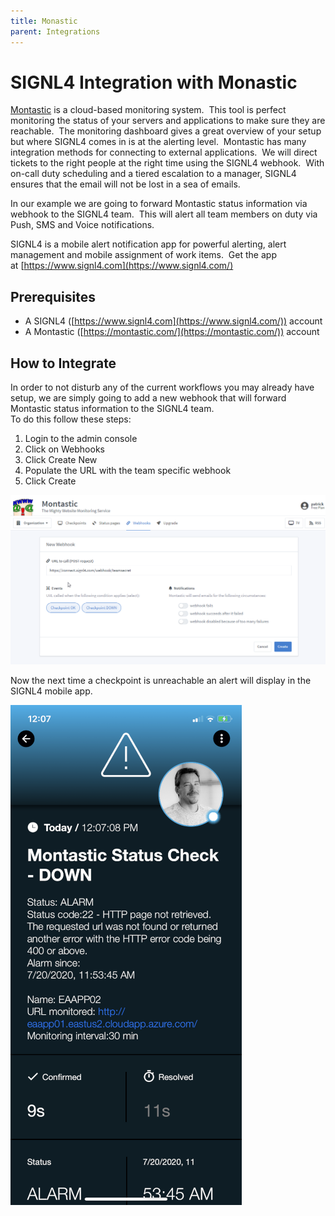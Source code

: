 ```yaml
---
title: Monastic
parent: Integrations
---
```


# SIGNL4 Integration with Monastic

[Montastic](https://montastic.com/) is a cloud-based monitoring system.  This tool is perfect monitoring the status of your servers and applications to make sure they are reachable.  The monitoring dashboard gives a great overview of your setup but where SIGNL4 comes in is at the alerting level.  Montastic has many integration methods for connecting to external applications.  We will direct tickets to the right people at the right time using the SIGNL4 webhook.  With on-call duty scheduling and a tiered escalation to a manager, SIGNL4 ensures that the email will not be lost in a sea of emails.

In our example we are going to forward Montastic status information via webhook to the SIGNL4 team.  This will alert all team members on duty via Push, SMS and Voice notifications.

SIGNL4 is a mobile alert notification app for powerful alerting, alert management and mobile assignment of work items.  Get the app at [https://www.signl4.com](https://www.signl4.com/)

## Prerequisites

- A SIGNL4 ([https://www.signl4.com](https://www.signl4.com/)) account
- A Montastic ([https://montastic.com/](https://montastic.com/)) account

## How to Integrate

In order to not disturb any of the current workflows you may already have setup, we are simply going to add a new webhook that will forward Montastic status information to the SIGNL4 team.  
To do this follow these steps:

1. Login to the admin console  
2. Click on Webhooks  
3. Click Create New  
4. Populate the URL with the team specific webhook  
5. Click Create

![Montastic Webhook](montastic-webhook.png)

Now the next time a checkpoint is unreachable an alert will display in the SIGNL4 mobile app.

![Montastic SIGNL4 Alert](montastic-s4-alert.png)
